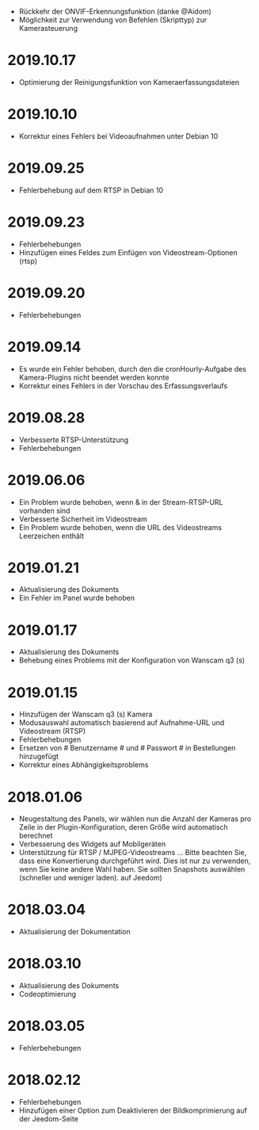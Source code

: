 - Rückkehr der ONVIF-Erkennungsfunktion (danke @Aidom)
- Möglichkeit zur Verwendung von Befehlen (Skripttyp) zur Kamerasteuerung

# 2019.10.17

- Optimierung der Reinigungsfunktion von Kameraerfassungsdateien

# 2019.10.10

- Korrektur eines Fehlers bei Videoaufnahmen unter Debian 10

# 2019.09.25

- Fehlerbehebung auf dem RTSP in Debian 10

# 2019.09.23

- Fehlerbehebungen
- Hinzufügen eines Feldes zum Einfügen von Videostream-Optionen (rtsp)

# 2019.09.20

- Fehlerbehebungen

# 2019.09.14

 - Es wurde ein Fehler behoben, durch den die cronHourly-Aufgabe des Kamera-Plugins nicht beendet werden konnte
 - Korrektur eines Fehlers in der Vorschau des Erfassungsverlaufs

# 2019.08.28

- Verbesserte RTSP-Unterstützung
- Fehlerbehebungen

# 2019.06.06

- Ein Problem wurde behoben, wenn &amp; in der Stream-RTSP-URL vorhanden sind
- Verbesserte Sicherheit im Videostream
- Ein Problem wurde behoben, wenn die URL des Videostreams Leerzeichen enthält

# 2019.01.21

- Aktualisierung des Dokuments
- Ein Fehler im Panel wurde behoben

# 2019.01.17

- Aktualisierung des Dokuments
- Behebung eines Problems mit der Konfiguration von Wanscam q3 (s)

# 2019.01.15

- Hinzufügen der Wanscam q3 (s) Kamera
- Modusauswahl automatisch basierend auf Aufnahme-URL und Videostream (RTSP)
- Fehlerbehebungen
- Ersetzen von # Benutzername # und # Passwort # in Bestellungen hinzugefügt
- Korrektur eines Abhängigkeitsproblems

# 2018.01.06

- Neugestaltung des Panels, wir wählen nun die Anzahl der Kameras pro Zeile in der Plugin-Konfiguration, deren Größe wird automatisch berechnet
- Verbesserung des Widgets auf Mobilgeräten
- Unterstützung für RTSP / MJPEG-Videostreams ... Bitte beachten Sie, dass eine Konvertierung durchgeführt wird. Dies ist nur zu verwenden, wenn Sie keine andere Wahl haben. Sie sollten Snapshots auswählen (schneller und weniger laden). auf Jeedom)

# 2018.03.04

- Aktualisierung der Dokumentation

# 2018.03.10

- Aktualisierung des Dokuments
- Codeoptimierung

# 2018.03.05

- Fehlerbehebungen

# 2018.02.12

- Fehlerbehebungen
- Hinzufügen einer Option zum Deaktivieren der Bildkomprimierung auf der Jeedom-Seite
